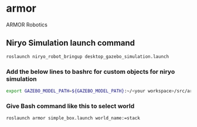 # armor
ARMOR Robotics


## Niryo Simulation launch command
```bash
roslaunch niryo_robot_bringup desktop_gazebo_simulation.launch
```

### Add the below lines to bashrc for custom objects for niryo simulation
```bash
export GAZEBO_MODEL_PATH=${GAZEBO_MODEL_PATH}:~/<your workspace>/src/armor/models
```
### Give Bash command like this to select world
```bash
roslaunch armor simple_box.launch world_name:=stack
```
